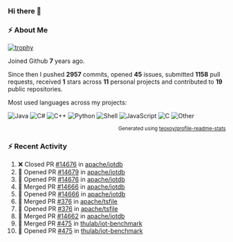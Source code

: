### Hi there 👋

### :zap: About Me

[![trophy](https://github-profile-trophy.vercel.app/?username=HTHou&theme=onedark)](https://github.com/ryo-ma/github-profile-trophy)
   
Joined Github **7** years ago.

Since then I pushed **2957** commits, opened **45** issues, submitted **1158** pull requests, received **1** stars across **11** personal projects and contributed to **19** public repositories.

Most used languages across my projects:

![Java](https://img.shields.io/static/v1?style=flat-square&label=%E2%A0%80&color=555&labelColor=%23b07219&message=Java%EF%B8%B189.3%25)
![C#](https://img.shields.io/static/v1?style=flat-square&label=%E2%A0%80&color=555&labelColor=%23178600&message=C%23%EF%B8%B13.9%25)
![C++](https://img.shields.io/static/v1?style=flat-square&label=%E2%A0%80&color=555&labelColor=%23f34b7d&message=C%2B%2B%EF%B8%B12.7%25)
![Python](https://img.shields.io/static/v1?style=flat-square&label=%E2%A0%80&color=555&labelColor=%233572A5&message=Python%EF%B8%B10.7%25)
![Shell](https://img.shields.io/static/v1?style=flat-square&label=%E2%A0%80&color=555&labelColor=%2389e051&message=Shell%EF%B8%B10.7%25)
![JavaScript](https://img.shields.io/static/v1?style=flat-square&label=%E2%A0%80&color=555&labelColor=%23f1e05a&message=JavaScript%EF%B8%B10.5%25)
![C](https://img.shields.io/static/v1?style=flat-square&label=%E2%A0%80&color=555&labelColor=%23555555&message=C%EF%B8%B10.4%25)
![Other](https://img.shields.io/static/v1?style=flat-square&label=%E2%A0%80&color=555&labelColor=%23ededed&message=Other%EF%B8%B11.4%25)

<p align="right"><sub>Generated using <a href="https://github.com/marketplace/actions/profile-readme-stats">teoxoy/profile-readme-stats</a></sub></p>


<!--![](https://github.com/HTHou/HTHou/blob/output/github-contribution-grid-snake.svg)-->

<!--![Haonan Hou's github stats](https://github-readme-stats.vercel.app/api?username=HTHou&count_private=true&show_icons=true&theme=onedark)-->

<!--![Haonan Hou's wakatime stats](https://github-readme-stats.vercel.app/api/wakatime?username=HTHou&layout=compact&theme=onedark)-->

<!--![Top Langs](https://github-readme-stats.vercel.app/api/top-langs/?username=HTHou&theme=onedark&layout=compact)-->

### :zap: Recent Activity
<!--START_SECTION:activity-->
1. ❌ Closed PR [#14676](https://github.com/apache/iotdb/pull/14676) in [apache/iotdb](https://github.com/apache/iotdb)
2. 💪 Opened PR [#14679](https://github.com/apache/iotdb/pull/14679) in [apache/iotdb](https://github.com/apache/iotdb)
3. 💪 Opened PR [#14676](https://github.com/apache/iotdb/pull/14676) in [apache/iotdb](https://github.com/apache/iotdb)
4. 🎉 Merged PR [#14666](https://github.com/apache/iotdb/pull/14666) in [apache/iotdb](https://github.com/apache/iotdb)
5. 💪 Opened PR [#14666](https://github.com/apache/iotdb/pull/14666) in [apache/iotdb](https://github.com/apache/iotdb)
6. 🎉 Merged PR [#376](https://github.com/apache/tsfile/pull/376) in [apache/tsfile](https://github.com/apache/tsfile)
7. 💪 Opened PR [#376](https://github.com/apache/tsfile/pull/376) in [apache/tsfile](https://github.com/apache/tsfile)
8. 🎉 Merged PR [#14662](https://github.com/apache/iotdb/pull/14662) in [apache/iotdb](https://github.com/apache/iotdb)
9. 🎉 Merged PR [#475](https://github.com/thulab/iot-benchmark/pull/475) in [thulab/iot-benchmark](https://github.com/thulab/iot-benchmark)
10. 💪 Opened PR [#475](https://github.com/thulab/iot-benchmark/pull/475) in [thulab/iot-benchmark](https://github.com/thulab/iot-benchmark)
<!--END_SECTION:activity-->

<!--
**HTHou/HTHou** is a ✨ _special_ ✨ repository because its `README.md` (this file) appears on your GitHub profile.

Here are some ideas to get you started:

- 🔭 I’m currently working on ...
- 🌱 I’m currently learning ...
- 👯 I’m looking to collaborate on ...
- 🤔 I’m looking for help with ...
- 💬 Ask me about ...
- 📫 How to reach me: ...
- 😄 Pronouns: ...
- ⚡ Fun fact: ...
-->
